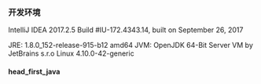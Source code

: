 ### 开发环境
IntelliJ IDEA 2017.2.5
Build #IU-172.4343.14, built on September 26, 2017


JRE: 1.8.0_152-release-915-b12 amd64
JVM: OpenJDK 64-Bit Server VM by JetBrains s.r.o
Linux 4.10.0-42-generic

####  head_first_java

